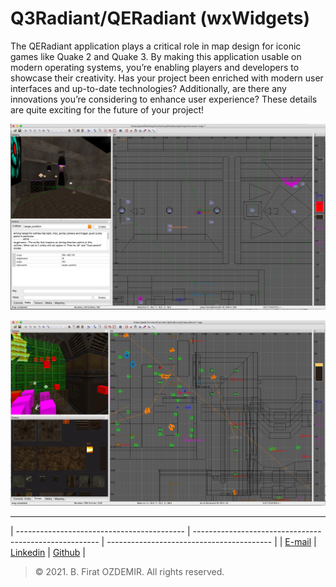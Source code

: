 # Q3Radiant/QERadiant (wxWidgets)

The QERadiant application plays a critical role in map design for iconic games like Quake 2 and Quake 3. By making this application usable on modern operating systems, you’re enabling players and developers to showcase their creativity. Has your project been enriched with modern user interfaces and up-to-date technologies? Additionally, are there any innovations you’re considering to enhance user experience? These details are quite exciting for the future of your project!

![preview](./assets/quakeed-5.jpg)

![preview](./assets/quakeed-6.jpg)

---

| ------------------------------------------ | ------------------------------------------------------ | ----------------------------------------- |
| [E-mail](mailto:b.firat.ozdemir@gmail.com) | [Linkedin](https://www.linkedin.com/in/bfiratozdemir/) | [Github](https://github.com/JackCampbell) |


> © 2021. B. Firat OZDEMIR. All rights reserved.
